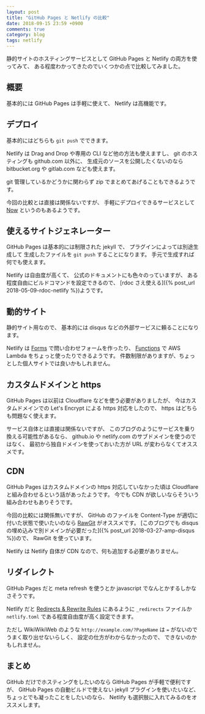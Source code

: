 ```yaml
---
layout: post
title: "GitHub Pages と Netlify の比較"
date: 2018-09-15 23:59 +0900
comments: true
category: blog
tags: netlify
---
```

静的サイトのホスティングサービスとして
GitHub Pages と Netlify の両方を使ってみて、
ある程度わかってきたのでいくつかの点で比較してみました。

<!--more-->

## 概要

基本的には GitHub Pages は手軽に使えて、
Netlify は高機能です。

## デプロイ

基本的にはどちらも `git push` でできます。

Netlify は Drag and Drop や専用の CLI など他の方法も使えますし、
git のホスティングも github.com 以外に、
生成元のソースを公開したくないのなら bitbucket.org や gitlab.com なども使えます。

git 管理しているかどうかに関わらず zip でまとめてあげることもできるようです。

今回の比較とは直接は関係ないですが、
手軽にデプロイできるサービスとして
[Now](https://zeit.co/now)
というのもあるようです。

## 使えるサイトジェネレーター

GitHub Pages は基本的には制限された jekyll で、
プラグインによっては別途生成して
生成したファイルを `git push` することになります。
手元で生成すれば何でも使えます。

Netlify は自由度が高くて、
公式のドキュメントにも色々のっていますが、
ある程度自由にビルドコマンドを設定できるので、
[rdoc さえ使える]({% post_url 2018-05-09-rdoc-netlify %})ようです。

## 動的サイト

静的サイト用なので、
基本的には disqus などの外部サービスに頼ることになります。

Netlify は [Forms](https://www.netlify.com/docs/form-handling/) で問い合わせフォームを作ったり、
[Functions](https://www.netlify.com/docs/functions/) で AWS Lambda をちょっと使ったりできるようです。
件数制限がありますが、ちょっとした個人サイトでは良いかもしれません。

## カスタムドメインと https

GitHub Pages は以前は Cloudflare などを使う必要がありましたが、
今はカスタムドメインでの Let's Encrypt による https 対応をしたので、
https はどちらも問題なく使えます。

サービス自体とは直接は関係ないですが、
このブログのようにサービスを乗り換える可能性があるなら、
github.io や netlify.com のサブドメインを使うのではなく、
最初から独自ドメインを使っておいた方が URL が変わらなくてオススメです。

## CDN

GitHub Pages はカスタムドメインの https 対応していなかった頃は
Cloudflare と組み合わせるという話があったようです。
今でも CDN が欲しいならそういう組み合わせもありそうです。

今回の比較には関係無いですが、
GitHub のファイルを Content-Type が適切に付いた状態で使いたいのなら
[RawGit](https://rawgit.com/)
がオススメです。
[このブログでも disqus の埋め込みで別ドメインが必要だった]({% post_url 2018-03-27-amp-disqus %})ので、
RawGit を使っています。

Netlify は Netlify 自体が CDN なので、何も追加する必要がありません。

## リダイレクト

GitHub Pages だと meta refresh を使うとか javascript でなんとかするしかなさそうです。

Netlify だと
[Redirects & Rewrite Rules](https://www.netlify.com/docs/redirects/)
にあるように `_redirects` ファイルか `netlify.toml` である程度自由度が高く設定できます。

ただし WikiWikiWeb のような `http://example.com/?PageName` は
`=` がないのでうまく取り出せないらしく、
設定の仕方がわからなかったので、
できないのかもしれません。

## まとめ

GitHub だけでホスティングをしたいのなら GitHub Pages が手軽で便利ですが、
GitHub Pages の自動ビルドで使えない jekyll プラグインを使いたいなど、
ちょっとでも凝ったことをしたいのなら、
Netlify も選択肢に入れてみるのをオススメします。
